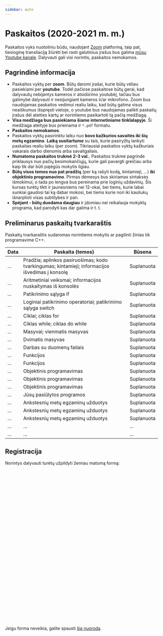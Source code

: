 ```yaml
---
sidebar: auto
---
```


# Paskaitos (2020-2021 m. m.)

Paskaitos vyks nuotoliniu būdu, naudojant [Zoom](https://zoom.us/) platformą, taip pat, tiesioginę transliaciją žiūrėti bei rasti galutinius įrašus bus galima [mūsų Youtube kanale](https://www.youtube.com/channel/UCP3MANaEkoW4LXa74e1xzgQ). Dalyvauti gali visi norintis, paskaitos nemokamos.

## Pagrindinė informacija

- Paskaitos vyktų per **zoom**. Būtų daromi įrašai, kurie būtų vėliau pasiekiami per **youtube**. Todėl pačiose paskaitose būtų gerai, kad dalyvautų nebijantys kameros ir atsidūrimo youtubėj, tačiau bus galimybė dalyvauti ir nesijungiant kameros ir/ar mikrofono. Zoom bus naudojamas paskaitos vedimui realiu laiku, kad būtų galima visus neaiškumus išspręsti vietoje, o youtube bus naudojamas palikti paskaitų įrašus dėl ateities kartų ar norintiems pasikartoti tą pačią medžiagą.
- **Visa medžiaga bus pasiekiama šiame internetiniame tinklalapyje**. Ši medžiaga ateityje bus prieinama ir `*.pdf` formatu.
- **Paskaitos nemokamos**.
- Paskaitos vyktų pasirinktu laiku nuo **kovo kažkurios savaitės iki šių metų egzamino**. **Laiką susitartume** su tais, kurie pasiryžtų lankyti paskaitas realiu laiku (per zoom). Tikriausiai paskaitos vyktų kažkuriais vakarais darbo dienomis arba savaitgaliais.
- **Numatoma paskaitos trukmė 2-3 val.**. Paskaitos trukmė pagrinde priklausys nuo pačių besimokančiųjų, kurie gali pavargti greičiau arba kaip tik dar būti pajėgūs mokytis ilgiau.
- **Būtų visos temos nuo pat pradžių** (per ką rašyti kodą, kintamieji, ...) **iki objektinio programavimo**. Pirmas dėmesys bus skiriamas sintaksės išmokimui, o tada po lengva bus pereinama prie loginių uždavinių. Šis kursas turėtų tikti ir jaunesniems nei 12-okai, bei tiems, kurie labai sunkiai gaudosi tai ką dabar mokosi, bei tiems kurie nori iki kauliukų išnarplioti visas subtilybes ir pan.
- **Spėjant - būtų duodama daugiau** ir įdomiau nei reikalauja mokyklų programa, kad parodyti kas dar galima ir t. t.

## Preliminarus paskaitų tvarkaraštis

Paskaitų tvarkaraštis sudaromas norintiems mokytis ar pagilinti žinias tik programavime C++.

| Data | Paskaita (temos) | Būsena |
|-|-|-|
| ... | Pradžia; aplinkos pasiruošimas; kodo tvarkingumas; kintamieji; informacijos išvedimas į konsolę | Suplanuota |
| ... | Aritmetiniai veiksmai; informacijos nuskaitymas iš konsolės | Suplanuota |
| ... | Patikrinimo sąlyga if | Suplanuota |
| ... | Loginiai patikrinimo operatoriai; patikrinimo sąlyga switch | Suplanuota |
| ... | Ciklai; ciklas for | Suplanuota |
| ... | Ciklas while; ciklas do while | Suplanuota |
| ... | Masyvai; vienmatis masyvas | Suplanuota |
| ... | Dvimatis masyvas | Suplanuota |
| ... | Darbas su duomenų failais | Suplanuota |
| ... | Funkcijos | Suplanuota |
| ... | Funkcijos | Suplanuota |
| ... | Objektinis programavimas | Suplanuota |
| ... | Objektinis programavimas | Suplanuota |
| ... | Objektinis programavimas | Suplanuota |
| ... | Jūsų pasiūlytos programos | Suplanuota |
| ... | Ankstesnių metų egzaminų užduotys | Suplanuota |
| ... | Ankstesnių metų egzaminų užduotys | Suplanuota |
| ... | Ankstesnių metų egzaminų užduotys | Suplanuota |
| ... | ... | ... |
| ... | ... | ... |

## Registracija

Norintys dalyvauti turėtų užpildyti žemiau matomą formą:

<div class="typeform-widget" data-url="https://form.typeform.com/to/n75WldR5?typeform-medium=embed-snippet" style="width: 100%; height: 500px;"></div> <script> (function() { var qs,js,q,s,d=document, gi=d.getElementById, ce=d.createElement, gt=d.getElementsByTagName, id="typef_orm", b="https://embed.typeform.com/"; if(!gi.call(d,id)) { js=ce.call(d,"script"); js.id=id; js.src=b+"embed.js"; q=gt.call(d,"script")[0]; q.parentNode.insertBefore(js,q) } })() </script>

Jeigu forma neveikia, galite spausti [šią nuorodą](https://form.typeform.com/to/n75WldR5).

